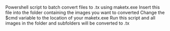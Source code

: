 Powershell script to batch convert files to .tx using maketx.exe
Insert this file into the folder containing the images you want to converted
Change the $cmd variable to the location of your maketx.exe
Run this script and all images in the folder and subfolders will be converted to .tx   
